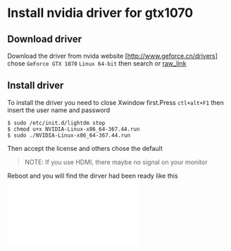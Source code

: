 # Install nvidia driver for gtx1070

## Download driver
Download the driver from nvida website [http://www.geforce.cn/drivers] chose `GeForce GTX 1070` `Linux 64-bit` then search or [raw_link](http://cn.download.nvidia.com/XFree86/Linux-x86_64/367.44/NVIDIA-Linux-x86_64-367.44.run)

## Install driver 
To install the driver you need to close Xwindow first.Press `ctl+alt+F1` then insert the user name and password
```
$ sudo /etc/init.d/lightdm stop
$ chmod u+x NVIDIA-Linux-x86_64-367.44.run
$ sudo ./NVIDIA-Linux-x86_64-367.44.run
```
Then accept the license and others chose the default
> NOTE: If you use HDMI, there maybe no signal on your monitor

Reboot and you will find the dirver had been ready like this
![driver_ready](dirver_ready.img)
